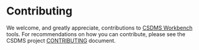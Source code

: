 # Contributing

We welcome, and greatly appreciate, contributions to [CSDMS Workbench](https://csdms.colorado.edu/wiki/Workbench) tools.
For recommendations on how you can contribute,
please see the CSDMS project [CONTRIBUTING](https://github.com/csdms/project/blob/main/CONTRIBUTING.md) document.
